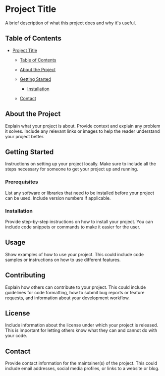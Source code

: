 # Project Title

A brief description of what this project does and why it's useful.

## Table of Contents

- [Project Title](#project-title)
  - [Table of Contents](#table-of-contents)
  - [About the Project](#about-the-project)
  - [Getting Started](#getting-started)
    - [Installation](#installation)

  - [Contact](#contact)

## About the Project

Explain what your project is about. Provide context and explain any problem it solves. Include any relevant links or images to help the reader understand your project better.

## Getting Started

Instructions on setting up your project locally. Make sure to include all the steps necessary for someone to get your project up and running.

### Prerequisites

List any software or libraries that need to be installed before your project can be used. Include version numbers if applicable.

### Installation

Provide step-by-step instructions on how to install your project. You can include code snippets or commands to make it easier for the user.

## Usage

Show examples of how to use your project. This could include code samples or instructions on how to use different features.

## Contributing

Explain how others can contribute to your project. This could include guidelines for code formatting, how to submit bug reports or feature requests, and information about your development workflow.

## License

Include information about the license under which your project is released. This is important for letting others know what they can and cannot do with your code.

## Contact

Provide contact information for the maintainer(s) of the project. This could include email addresses, social media profiles, or links to a website or blog.

